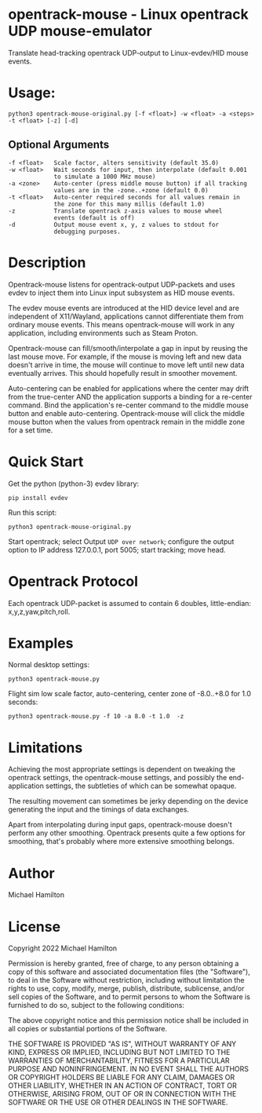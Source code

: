 
opentrack-mouse - Linux opentrack UDP mouse-emulator
====================================================

Translate head-tracking opentrack UDP-output to Linux-evdev/HID mouse events.

Usage:
======

    python3 opentrack-mouse-original.py [-f <float>] -w <float> -a <steps> -t <float> [-z] [-d]

Optional Arguments
------------------

    -f <float>   Scale factor, alters sensitivity (default 35.0)
    -w <float>   Wait seconds for input, then interpolate (default 0.001
                 to simulate a 1000 MHz mouse)
    -a <zone>    Auto-center (press middle mouse button) if all tracking
                 values are in the -zone..+zone (default 0.0)
    -t <float>   Auto-center required seconds for all values remain in
                 the zone for this many millis (default 1.0)
    -z           Translate opentrack z-axis values to mouse wheel
                 events (default is off)
    -d           Output mouse event x, y, z values to stdout for
                 debugging purposes.

Description
===========

Opentrack-mouse listens for opentrack-output UDP-packets and uses evdev
to inject them into Linux input subsystem as HID mouse events.

The evdev mouse events are introduced at the HID device level and are
independent of X11/Wayland, applications cannot differentiate them
from ordinary mouse events.  This means opentrack-mouse will work in
any application, including environments such as Steam Proton.

Opentrack-mouse can fill/smooth/interpolate a gap in input by reusing
the last mouse move. For example, if the mouse is moving left and new
data doesn't arrive in time, the mouse will continue to move left until
new data eventually arrives.  This should hopefully result in smoother
movement.

Auto-centering can be enabled for applications where the center
may drift from the true-center AND the application supports a
binding for a re-center command.  Bind the application's re-center
command to the middle mouse button and enable auto-centering.
Opentrack-mouse will click the middle mouse button when the
values from opentrack remain in the middle zone for a set time.

Quick Start
===========

Get the python (python-3) evdev library:

    pip install evdev

Run this script:

    python3 opentrack-mouse-original.py

Start opentrack; select Output `UDP over network`; configure the
output option to IP address 127.0.0.1, port 5005; start tracking;
move head.

Opentrack Protocol
==================

Each opentrack UDP-packet is assumed to contain 6 doubles,
little-endian: x,y,z,yaw,pitch,roll.

Examples
========

Normal desktop settings:

    python3 opentrack-mouse.py

Flight sim low scale factor, auto-centering, center zone
of -8.0..+8.0 for 1.0 seconds:

    python3 opentrack-mouse.py -f 10 -a 8.0 -t 1.0  -z

Limitations
===========

Achieving the most appropriate settings is dependent on tweaking
the opentrack settings, the opentrack-mouse settings, and possibly
the end-application settings, the subtleties of which can be somewhat
opaque.

The resulting movement can sometimes be jerky depending on the device
generating the input and the timings of data exchanges.

Apart from interpolating during input gaps, opentrack-mouse doesn't
perform any other smoothing. Opentrack presents quite a few options
for smoothing, that's probably where more extensive smoothing belongs.

Author
======

Michael Hamilton

License
=======

Copyright 2022 Michael Hamilton

Permission is hereby granted, free of charge, to any person obtaining a
copy of this software and associated documentation files (the "Software"),
to deal in the Software without restriction, including without limitation
the rights to use, copy, modify, merge, publish, distribute, sublicense,
and/or sell copies of the Software, and to permit persons to whom the
Software is furnished to do so, subject to the following conditions:

The above copyright notice and this permission notice shall be included
in all copies or substantial portions of the Software.

THE SOFTWARE IS PROVIDED "AS IS", WITHOUT WARRANTY OF ANY KIND, EXPRESS OR
IMPLIED, INCLUDING BUT NOT LIMITED TO THE WARRANTIES OF MERCHANTABILITY,
FITNESS FOR A PARTICULAR PURPOSE AND NONINFRINGEMENT. IN NO EVENT SHALL
THE AUTHORS OR COPYRIGHT HOLDERS BE LIABLE FOR ANY CLAIM, DAMAGES OR OTHER
LIABILITY, WHETHER IN AN ACTION OF CONTRACT, TORT OR OTHERWISE, ARISING FROM,
OUT OF OR IN CONNECTION WITH THE SOFTWARE OR THE USE OR OTHER DEALINGS IN THE
SOFTWARE.
